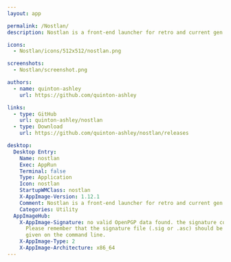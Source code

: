 ```yaml
---
layout: app

permalink: /Nostlan/
description: Nostlan is a front-end launcher for retro and current gen video game emulators!

icons:
  - Nostlan/icons/512x512/nostlan.png

screenshots:
  - Nostlan/screenshot.png

authors:
  - name: quinton-ashley
    url: https://github.com/quinton-ashley

links:
  - type: GitHub
    url: quinton-ashley/nostlan
  - type: Download
    url: https://github.com/quinton-ashley/nostlan/releases

desktop:
  Desktop Entry:
    Name: nostlan
    Exec: AppRun
    Terminal: false
    Type: Application
    Icon: nostlan
    StartupWMClass: nostlan
    X-AppImage-Version: 1.12.1
    Comment: Nostlan is a front-end launcher for retro and current gen video game emulators!
    Categories: Utility
  AppImageHub:
    X-AppImage-Signature: no valid OpenPGP data found. the signature could not be verified.
      Please remember that the signature file (.sig or .asc) should be the first file
      given on the command line.
    X-AppImage-Type: 2
    X-AppImage-Architecture: x86_64
---
```

